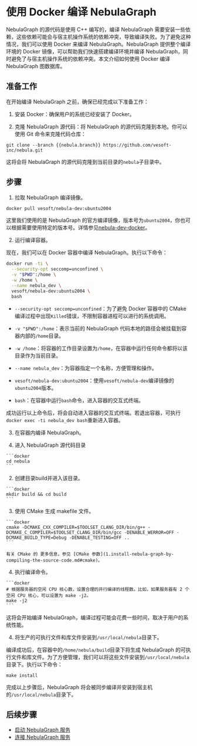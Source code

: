 # 使用 Docker 编译 NebulaGraph

NebulaGraph 的源代码是使用 C++ 编写的，编译 NebulaGraph 需要安装一些依赖，这些依赖可能会与宿主机操作系统的依赖冲突，导致编译失败。为了避免这种情况，我们可以使用 Docker 来编译 NebulaGraph。NebulaGraph 提供整个编译环境的 Docker 镜像，可以帮助我们快速搭建编译环境并编译 NebulaGraph，同时避免了与宿主机操作系统的依赖冲突。本文介绍如何使用 Docker 编译 NebulaGraph 图数据库。


## 准备工作

在开始编译 NebulaGraph 之前，确保已经完成以下准备工作：

1. 安装 Docker：确保用户的系统已经安装了 Docker。

2. 克隆 NebulaGraph 源代码：将 NebulaGraph 的源代码克隆到本地。你可以使用 Git 命令来克隆代码仓库：

  ```
  git clone --branch {{nebula.branch}} https://github.com/vesoft-inc/nebula.git
  ```

  这将会将 NebulaGraph 的源代码克隆到当前目录的`nebula`子目录中。

## 步骤


1. 拉取 NebulaGraph 编译镜像。

  ```bash
  docker pull vesoft/nebula-dev:ubuntu2004
  ```

  这里我们使用的是 NebulaGraph 的官方编译镜像，版本号为`ubuntu2004`，你也可以根据需要使用特定的版本号。详情参见[nebula-dev-docker](https://github.com/vesoft-inc/nebula-dev-docker/#nebula-graph-development-docker-image)。

2. 运行编译容器。

  现在，我们可以在 Docker 容器中编译 NebulaGraph。执行以下命令：

  ```bash
  docker run -ti \
    --security-opt seccomp=unconfined \
    -v "$PWD":/home \
    -w /home \
    --name nebula_dev \
    vesoft/nebula-dev:ubuntu2004 \
    bash
  ```

  - `--security-opt seccomp=unconfined`：为了避免 Docker 容器中的 CMake 编译过程中出现`Killed`错误，不限制容器进程可以进行的系统调用。

  - `-v "$PWD":/home`：表示当前的 NebulaGraph 代码本地的路径会被挂载到容器内部的`/home`目录。

  - `-w /home`：将容器的工作目录设置为`/home`，在容器中运行任何命令都将以该目录作为当前目录。

  - `--name nebula_dev`：为容器指定一个名称，方便管理和操作。

  - `vesoft/nebula-dev:ubuntu2004`：使用`vesoft/nebula-dev`编译镜像的`ubuntu2004`版本。

  - `bash`：在容器中运行`bash`命令，进入容器的交互式终端。

  成功运行以上命令后，将会自动进入容器的交互式终端。若退出容器，可执行`docker exec -ti nebula_dev bash`重新进入容器。

3. 在容器内编译 NebulaGraph。

  1. 进入 NebulaGraph 源代码目录

    ```docker
    cd nebula
    ```

  2. 创建目录build并进入该目录。
  
    ```docker
    mkdir build && cd build
    ```
  
  3. 使用 CMake 生成 makefile 文件。

    ```docker
    cmake -DCMAKE_CXX_COMPILER=$TOOLSET_CLANG_DIR/bin/g++ -DCMAKE_C_COMPILER=$TOOLSET_CLANG_DIR/bin/gcc -DENABLE_WERROR=OFF -DCMAKE_BUILD_TYPE=Debug -DENABLE_TESTING=OFF ..
    ```

    有关 CMake 的 更多信息，参见 [CMake 参数](1.install-nebula-graph-by-compiling-the-source-code.md#cmake)。

  4. 执行编译命令。

    ```docker
    # 根据服务器的空闲 CPU 核心数，设置合理的并行编译的线程数。比如，如果服务器有 2 个空闲 CPU 核心，可以设置为 make -j2。
    make -j2
    ```

  这将会开始编译 NebulaGraph，编译过程可能会花费一些时间，取决于用户的系统性能。


4. 将生产的可执行文件和库文件安装到`/usr/local/nebula`目录下。

  编译成功后，在容器中的`/home/nebula/build`目录下将生成 NebulaGraph 的可执行文件和库文件。为了方便管理，我们可以将这些文件安装到`/usr/local/nebula`目录下。执行以下命令：

  ```docker
  make install
  ```

完成以上步骤后，NebulaGraph 将会被同步编译并安装到宿主机的`/usr/local/nebula`目录下。

## 后续步骤

- [启动 NebulaGraph 服务](../manage-service.md)
- [连接 NebulaGraph 服务](../connect-to-nebula-graph.md)
